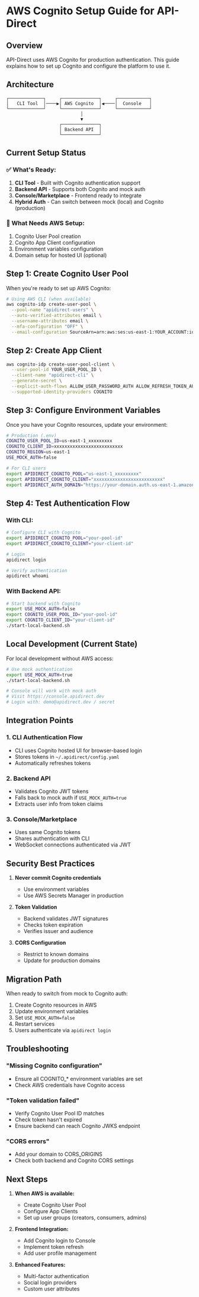 # AWS Cognito Setup Guide for API-Direct

## Overview

API-Direct uses AWS Cognito for production authentication. This guide explains how to set up Cognito and configure the platform to use it.

## Architecture

```
┌─────────────┐     ┌──────────────┐     ┌────────────┐
│   CLI Tool  │────▶│ AWS Cognito  │◀────│  Console   │
└─────────────┘     └──────────────┘     └────────────┘
                            │
                            ▼
                    ┌──────────────┐
                    │ Backend API  │
                    └──────────────┘
```

## Current Setup Status

### ✅ What's Ready:
1. **CLI Tool** - Built with Cognito authentication support
2. **Backend API** - Supports both Cognito and mock auth
3. **Console/Marketplace** - Frontend ready to integrate
4. **Hybrid Auth** - Can switch between mock (local) and Cognito (production)

### 🔧 What Needs AWS Setup:
1. Cognito User Pool creation
2. Cognito App Client configuration
3. Environment variables configuration
4. Domain setup for hosted UI (optional)

## Step 1: Create Cognito User Pool

When you're ready to set up AWS Cognito:

```bash
# Using AWS CLI (when available)
aws cognito-idp create-user-pool \
  --pool-name "apidirect-users" \
  --auto-verified-attributes email \
  --username-attributes email \
  --mfa-configuration "OFF" \
  --email-configuration SourceArn=arn:aws:ses:us-east-1:YOUR_ACCOUNT:identity/noreply@apidirect.dev
```

## Step 2: Create App Client

```bash
aws cognito-idp create-user-pool-client \
  --user-pool-id YOUR_USER_POOL_ID \
  --client-name "apidirect-cli" \
  --generate-secret \
  --explicit-auth-flows ALLOW_USER_PASSWORD_AUTH ALLOW_REFRESH_TOKEN_AUTH \
  --supported-identity-providers COGNITO
```

## Step 3: Configure Environment Variables

Once you have your Cognito resources, update your environment:

```bash
# Production (.env)
COGNITO_USER_POOL_ID=us-east-1_xxxxxxxxx
COGNITO_CLIENT_ID=xxxxxxxxxxxxxxxxxxxxxxxxxx
COGNITO_REGION=us-east-1
USE_MOCK_AUTH=false

# For CLI users
export APIDIRECT_COGNITO_POOL="us-east-1_xxxxxxxxx"
export APIDIRECT_COGNITO_CLIENT="xxxxxxxxxxxxxxxxxxxxxxxxxx"
export APIDIRECT_AUTH_DOMAIN="https://your-domain.auth.us-east-1.amazoncognito.com"
```

## Step 4: Test Authentication Flow

### With CLI:
```bash
# Configure CLI with Cognito
export APIDIRECT_COGNITO_POOL="your-pool-id"
export APIDIRECT_COGNITO_CLIENT="your-client-id"

# Login
apidirect login

# Verify authentication
apidirect whoami
```

### With Backend API:
```bash
# Start backend with Cognito
export USE_MOCK_AUTH=false
export COGNITO_USER_POOL_ID="your-pool-id"
export COGNITO_CLIENT_ID="your-client-id"
./start-local-backend.sh
```

## Local Development (Current State)

For local development without AWS access:

```bash
# Use mock authentication
export USE_MOCK_AUTH=true
./start-local-backend.sh

# Console will work with mock auth
# Visit https://console.apidirect.dev
# Login with: demo@apidirect.dev / secret
```

## Integration Points

### 1. CLI Authentication Flow
- CLI uses Cognito hosted UI for browser-based login
- Stores tokens in `~/.apidirect/config.yaml`
- Automatically refreshes tokens

### 2. Backend API
- Validates Cognito JWT tokens
- Falls back to mock auth if `USE_MOCK_AUTH=true`
- Extracts user info from token claims

### 3. Console/Marketplace
- Uses same Cognito tokens
- Shares authentication with CLI
- WebSocket connections authenticated via JWT

## Security Best Practices

1. **Never commit Cognito credentials**
   - Use environment variables
   - Use AWS Secrets Manager in production

2. **Token Validation**
   - Backend validates JWT signatures
   - Checks token expiration
   - Verifies issuer and audience

3. **CORS Configuration**
   - Restrict to known domains
   - Update for production domains

## Migration Path

When ready to switch from mock to Cognito auth:

1. Create Cognito resources in AWS
2. Update environment variables
3. Set `USE_MOCK_AUTH=false`
4. Restart services
5. Users authenticate via `apidirect login`

## Troubleshooting

### "Missing Cognito configuration"
- Ensure all COGNITO_* environment variables are set
- Check AWS credentials have Cognito access

### "Token validation failed"
- Verify Cognito User Pool ID matches
- Check token hasn't expired
- Ensure backend can reach Cognito JWKS endpoint

### "CORS errors"
- Add your domain to CORS_ORIGINS
- Check both backend and Cognito CORS settings

## Next Steps

1. **When AWS is available:**
   - Create Cognito User Pool
   - Configure App Clients
   - Set up user groups (creators, consumers, admins)

2. **Frontend Integration:**
   - Add Cognito login to Console
   - Implement token refresh
   - Add user profile management

3. **Enhanced Features:**
   - Multi-factor authentication
   - Social login providers
   - Custom user attributes